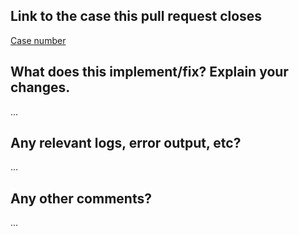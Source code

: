 <!-- Please fill out the blanks below. -->

Link to the case this pull request closes
------------------------------------------
[Case number](https://link-to-case.here)

What does this implement/fix? Explain your changes.
---------------------------------------------------
…

Any relevant logs, error output, etc?
-------------------------------------
…
<!-- If it’s long, please paste to https://gist.github.com/ and insert the link here. -->

Any other comments?
-------------------
…
